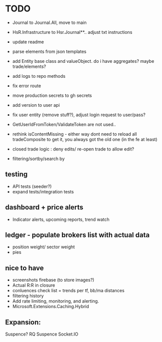 ﻿
# TODO
- Journal to Journal.All, move to main
- HsR.Infrastructure to Hsr.Journal**.. adjust txt instructions

- update readme
- parse elements from json templates
- add Entity base class and valueObject. do i have aggregates? maybe trade/elements?
- add logs to repo methods

- fix error route
- move production secrets to gh secrets

- add version to user api
- fix user entity (remove stuff?), adjust login request to user/pass?
- GetUserIdFromToken/ValidateToken are not used.. 

- rethink isContentMissing - either way dont need to reload all tradeComposite to get it, you always got the old one (in the fe at least)
- closed trade logic : deny edits/ re-open trade to allow edit?

- filtering/sortby/search by

## testing
- API tests (seeder?)
- expand tests/integration tests

## dashboard + price alerts
- Indicator alerts, upcoming reports, trend watch

## ledger - populate brokers list with actual data
- position weight/ sector weight
- pies

## nice to have
- screenshots firebase (to store images?)
- Actual R:R in closure
- conluences check list = trends per tf, bb/ma distances
- filtering history
- Add rate limiting, monitoring, and alerting.
- Microsoft.Extensions.Caching.Hybrid

## Expansion:
Suspence? RQ Suspence
Socket.IO
